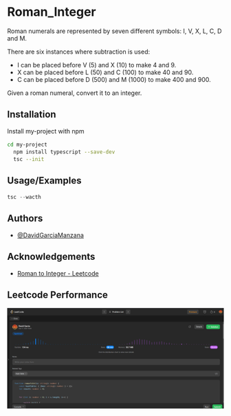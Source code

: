 # Roman_Integer

Roman numerals are represented by seven different symbols: I, V, X, L, C, D and M.

There are six instances where subtraction is used:

 - I can be placed before V (5) and X (10) to make 4 and 9. 
 - X can be placed before L (50) and C (100) to make 40 and 90. 
 - C can be placed before D (500) and M (1000) to make 400 and 900.
 
Given a roman numeral, convert it to an integer.


## Installation

Install my-project with npm

```bash
cd my-project
  npm install typescript --save-dev
  tsc --init
```
    
## Usage/Examples

```javascript
tsc --wacth
```


## Authors

- [@DavidGarciaManzana](https://github.com/DavidGarciaManzana)

## Acknowledgements

 - [Roman to Integer - Leetcode](https://leetcode.com/problems/roman-to-integer/description/)
 
 ## Leetcode Performance

<p align="center">
  <img src="img/Leetcode1.png" alt="Performance" title="Performance Chart">
</p>
